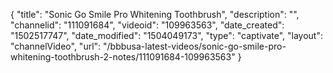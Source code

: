 {
    "title": "Sonic Go Smile Pro Whitening Toothbrush",
    "description": "",
    "channelid": "111091684",
    "videoid": "109963563",
    "date_created": "1502517747",
    "date_modified": "1504049173",
    "type": "captivate",
    "layout": "channelVideo",
    "url": "\/bbbusa-latest-videos\/sonic-go-smile-pro-whitening-toothbrush-2-notes\/111091684-109963563"
}